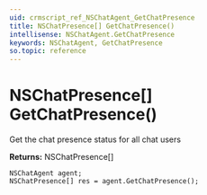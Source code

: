 ```yaml
---
uid: crmscript_ref_NSChatAgent_GetChatPresence
title: NSChatPresence[] GetChatPresence()
intellisense: NSChatAgent.GetChatPresence
keywords: NSChatAgent, GetChatPresence
so.topic: reference
---
```


# NSChatPresence[] GetChatPresence()

Get the chat presence status for all chat users

**Returns:** NSChatPresence[]

```crmscript
NSChatAgent agent;
NSChatPresence[] res = agent.GetChatPresence();
```

